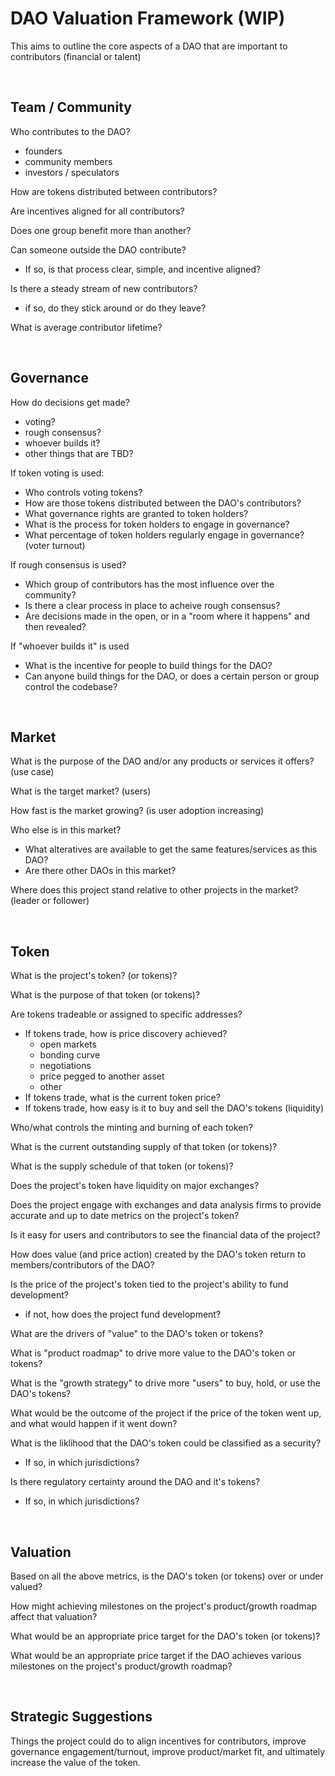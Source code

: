 # DAO Valuation Framework (WIP)

This aims to outline the core aspects of a DAO that are important to contributors (financial or talent)

<br>

## Team / Community

Who contributes to the DAO?
- founders
- community members
- investors / speculators

How are tokens distributed between contributors?

Are incentives aligned for all contributors?

Does one group benefit more than another?

Can someone outside the DAO contribute?
- If so, is that process clear, simple, and incentive aligned? 

Is there a steady stream of new contributors?
- if so, do they stick around or do they leave?

What is average contributor lifetime?

<br>

## Governance

How do decisions get made?
- voting?
- rough consensus? 
- whoever builds it?
- other things that are TBD?

If token voting is used:
- Who controls voting tokens?
- How are those tokens distributed between the DAO's contributors?
- What governance rights are granted to token holders?
- What is the process for token holders to engage in governance?
- What percentage of token holders regularly engage in governance? (voter turnout)

If rough consensus is used?
- Which group of contributors has the most influence over the community?
- Is there a clear process in place to acheive rough consensus?
- Are decisions made in the open, or in a "room where it happens" and then revealed?

If "whoever builds it" is used
- What is the incentive for people to build things for the DAO?
- Can anyone build things for the DAO, or does a certain person or group control the codebase?

<br>

## Market

What is the purpose of the DAO and/or any products or services it offers? (use case)

What is the target market? (users)

How fast is the market growing? (is user adoption increasing)

Who else is in this market?
- What alteratives are available to get the same features/services as this DAO?
- Are there other DAOs in this market?

Where does this project stand relative to other projects in the market? (leader or follower)

<br>

## Token

What is the project's token? (or tokens)?

What is the purpose of that token (or tokens)?

Are tokens tradeable or assigned to specific addresses?
- If tokens trade, how is price discovery achieved?
  - open markets
  - bonding curve
  - negotiations
  - price pegged to another asset
  - other
- If tokens trade, what is the current token price?
- If tokens trade, how easy is it to buy and sell the DAO's tokens (liquidity)

Who/what controls the minting and burning of each token?

What is the current outstanding supply of that token (or tokens)?

What is the supply schedule of that token (or tokens)?

Does the project's token have liquidity on major exchanges?

Does the project engage with exchanges and data analysis firms to provide accurate and up to date metrics on the project's token?

Is it easy for users and contributors to see the financial data of the project?

How does value (and price action) created by the DAO's token return to members/contributors of the DAO?

Is the price of the project's token tied to the project's ability to fund development?
- if not, how does the project fund development?

What are the drivers of "value" to the DAO's token or tokens?

What is "product roadmap" to drive more value to the DAO's token or tokens?

What is the "growth strategy" to drive more "users" to buy, hold, or use the DAO's tokens?

What would be the outcome of the project if the price of the token went up, and what would happen if it went down?

What is the liklihood that the DAO's token could be classified as a security?
- If so, in which jurisdictions?

Is there regulatory certainty around the DAO and it's tokens?
- If so, in which jurisdictions?

<br>

## Valuation

Based on all the above metrics, is the DAO's token (or tokens) over or under valued?

How might achieving milestones on the project's product/growth roadmap affect that valuation?

What would be an appropriate price target for the DAO's token (or tokens)?

What would be an appropriate price target if the DAO achieves various milestones on the project's product/growth roadmap?

<br>

## Strategic Suggestions

Things the project could do to align incentives for contributors, improve governance engagement/turnout, improve product/market fit, and ultimately increase the value of the token.
